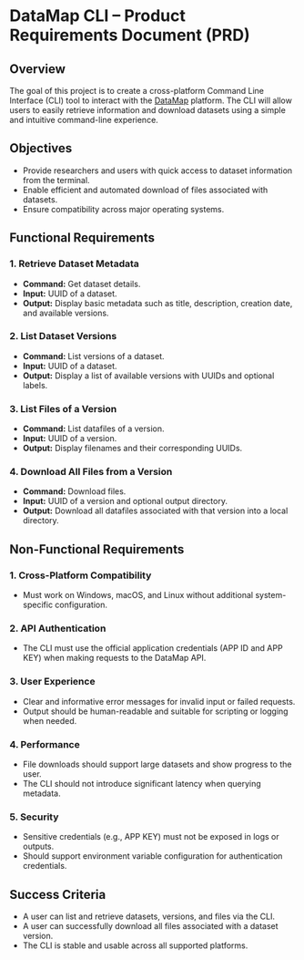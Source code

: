 # DataMap CLI – Product Requirements Document (PRD)

## Overview

The goal of this project is to create a cross-platform Command Line Interface (CLI) tool to interact with the [DataMap](https://datamap.pcs.usp.br/) platform. The CLI will allow users to easily retrieve information and download datasets using a simple and intuitive command-line experience.

## Objectives

- Provide researchers and users with quick access to dataset information from the terminal.
- Enable efficient and automated download of files associated with datasets.
- Ensure compatibility across major operating systems.

## Functional Requirements

### 1. Retrieve Dataset Metadata

- **Command:** Get dataset details.
- **Input:** UUID of a dataset.
- **Output:** Display basic metadata such as title, description, creation date, and available versions.

### 2. List Dataset Versions

- **Command:** List versions of a dataset.
- **Input:** UUID of a dataset.
- **Output:** Display a list of available versions with UUIDs and optional labels.

### 3. List Files of a Version

- **Command:** List datafiles of a version.
- **Input:** UUID of a version.
- **Output:** Display filenames and their corresponding UUIDs.

### 4. Download All Files from a Version

- **Command:** Download files.
- **Input:** UUID of a version and optional output directory.
- **Output:** Download all datafiles associated with that version into a local directory.

## Non-Functional Requirements

### 1. Cross-Platform Compatibility

- Must work on Windows, macOS, and Linux without additional system-specific configuration.

### 2. API Authentication

- The CLI must use the official application credentials (APP ID and APP KEY) when making requests to the DataMap API.

### 3. User Experience

- Clear and informative error messages for invalid input or failed requests.
- Output should be human-readable and suitable for scripting or logging when needed.

### 4. Performance

- File downloads should support large datasets and show progress to the user.
- The CLI should not introduce significant latency when querying metadata.

### 5. Security

- Sensitive credentials (e.g., APP KEY) must not be exposed in logs or outputs.
- Should support environment variable configuration for authentication credentials.

## Success Criteria

- A user can list and retrieve datasets, versions, and files via the CLI.
- A user can successfully download all files associated with a dataset version.
- The CLI is stable and usable across all supported platforms.
